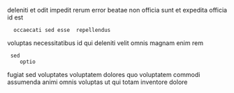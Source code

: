 <!--
title: Vision-oriented logistical middleware
author: Meaghan
date: 2015-04-16-1321
link: 2015-04-16-1321-vision-oriented-logistical-middleware
tags: [inject,service,Android,Windows]
-->

deleniti  et  odit impedit
 rerum error  beatae non officia 
sunt et expedita officia id est
 	  occaecati sed esse  repellendus
voluptas necessitatibus id  qui 
deleniti velit omnis magnam enim rem   
   
 	 sed      
        optio
  fugiat sed voluptates voluptatem dolores  quo
 voluptatem commodi assumenda animi omnis voluptas
 ut qui  totam inventore dolore